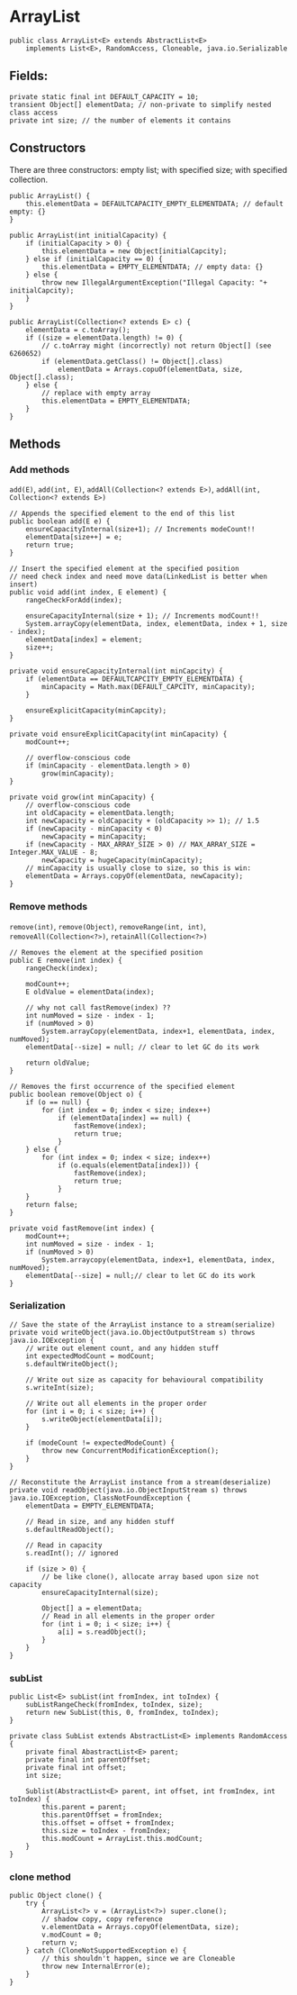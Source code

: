 # ArrayList

    public class ArrayList<E> extends AbstractList<E>
        implements List<E>, RandomAccess, Cloneable, java.io.Serializable


## Fields:

    private static final int DEFAULT_CAPACITY = 10;
    transient Object[] elementData; // non-private to simplify nested class access
    private int size; // the number of elements it contains

## Constructors

There are three constructors: empty list; with specified size; with specified collection.

    public ArrayList() {
        this.elementData = DEFAULTCAPACITY_EMPTY_ELEMENTDATA; // default empty: {}
    }

    public ArrayList(int initialCapacity) {
        if (initialCapacity > 0) {
            this.elementData = new Object[initialCapcity];
        } else if (initialCapacity == 0) {
            this.elementData = EMPTY_ELEMENTDATA; // empty data: {}
        } else {
            throw new IllegalArgumentException("Illegal Capacity: "+ initialCapcity);
        }
    }

    public ArrayList(Collection<? extends E> c) {
        elementData = c.toArray();
        if ((size = elementData.length) != 0) {
            // c.toArray might (incorrectly) not return Object[] (see 6260652)
            if (elementData.getClass() != Object[].class)
                elementData = Arrays.copuOf(elementData, size, Object[].class);
        } else {
            // replace with empty array
            this.elementData = EMPTY_ELEMENTDATA;
        }
    }


## Methods

### Add methods

`add(E)`, `add(int, E)`, `addAll(Collection<? extends E>)`, `addAll(int, Collection<? extends E>)`

    // Appends the specified element to the end of this list
    public boolean add(E e) {
        ensureCapacityInternal(size+1); // Increments modeCount!!
        elementData[size++] = e;
        return true;
    }

    // Insert the specified element at the specified position
    // need check index and need move data(LinkedList is better when insert)
    public void add(int index, E element) {
        rangeCheckForAdd(index);

        ensureCapacityInternal(size + 1); // Increments modCount!!
        System.arrayCopy(elementData, index, elementData, index + 1, size - index);
        elementData[index] = element;
        size++;
    }

    private void ensureCapacityInternal(int minCapcity) {
        if (elementData == DEFAULTCAPCITY_EMPTY_ELEMENTDATA) {
            minCapacity = Math.max(DEFAULT_CAPCITY, minCapacity);
        }

        ensureExplicitCapacity(minCapcity);
    }

    private void ensureExplicitCapacity(int minCapacity) {
        modCount++;

        // overflow-conscious code
        if (minCapacity - elementData.length > 0)
            grow(minCapacity);
    }

    private void grow(int minCapacity) {
        // overflow-conscious code
        int oldCapacity = elementData.length;
        int newCapacity = oldCapacity + (oldCapacity >> 1); // 1.5
        if (newCapacity - minCapacity < 0)
            newCapacity = minCapacity;
        if (newCapacity - MAX_ARRAY_SIZE > 0) // MAX_ARRAY_SIZE = Integer.MAX_VALUE - 8;
            newCapacity = hugeCapacity(minCapacity);
        // minCapacity is usually close to size, so this is win:
        elementData = Arrays.copyOf(elementData, newCapacity);
    }

### Remove methods
`remove(int)`, `remove(Object)`, `removeRange(int, int)`, `removeAll(Collection<?>)`, `retainAll(Collection<?>)`

    // Removes the element at the specified position
    public E remove(int index) {
        rangeCheck(index);

        modCount++;
        E oldValue = elementData(index);
        
        // why not call fastRemove(index) ??
        int numMoved = size - index - 1;
        if (numMoved > 0)
            System.arrayCopy(elementData, index+1, elementData, index, numMoved);
        elementData[--size] = null; // clear to let GC do its work

        return oldValue;
    }

    // Removes the first occurrence of the specified element
    public boolean remove(Object o) {
        if (o == null) {
            for (int index = 0; index < size; index++)
                if (elementData[index] == null) {
                    fastRemove(index);
                    return true;
                }
        } else {
            for (int index = 0; index < size; index++)
                if (o.equals(elementData[index])) {
                    fastRemove(index);
                    return true;
                }
        }
        return false;
    }

    private void fastRemove(int index) {
        modCount++;
        int numMoved = size - index - 1;
        if (numMoved > 0)
            System.arraycopy(elementData, index+1, elementData, index, numMoved);
        elementData[--size] = null;// clear to let GC do its work
    }

### Serialization

    // Save the state of the ArrayList instance to a stream(serialize)
    private void writeObject(java.io.ObjectOutputStream s) throws java.io.IOException {
        // write out element count, and any hidden stuff
        int expectedModCount = modCount;
        s.defaultWriteObject();

        // Write out size as capacity for behavioural compatibility
        s.writeInt(size);

        // Write out all elements in the proper order
        for (int i = 0; i < size; i++) {
            s.writeObject(elementData[i]);
        }

        if (modeCount != expectedModeCount) {
            throw new ConcurrentModificationException();
        }
    }
    
    // Reconstitute the ArrayList instance from a stream(deserialize)
    private void readObject(java.io.ObjectInputStream s) throws java.io.IOException, ClassNotFoundException {
        elementData = EMPTY_ELEMENTDATA;

        // Read in size, and any hidden stuff
        s.defaultReadObject();

        // Read in capacity
        s.readInt(); // ignored

        if (size > 0) {
            // be like clone(), allocate array based upon size not capacity
            ensureCapacityInternal(size);

            Object[] a = elementData;
            // Read in all elements in the proper order
            for (int i = 0; i < size; i++) {
                a[i] = s.readObject();
            }
        }
    }


### subList

    public List<E> subList(int fromIndex, int toIndex) {
        subListRangeCheck(fromIndex, toIndex, size);
        return new SubList(this, 0, fromIndex, toIndex);
    }

    private class SubList extends AbstractList<E> implements RandomAccess {
        private final AbastractList<E> parent;
        private final int parentOffset;
        private final int offset;
        int size;

        Sublist(AbstractList<E> parent, int offset, int fromIndex, int toIndex) {
            this.parent = parent;
            this.parentOffset = fromIndex;
            this.offset = offset + fromIndex;
            this.size = toIndex - fromIndex;
            this.modCount = ArrayList.this.modCount;
        }
    }


### clone method

    public Object clone() {
        try {
            ArrayList<?> v = (ArrayList<?>) super.clone();
            // shadow copy, copy reference
            v.elementData = Arrays.copyOf(elementData, size);
            v.modCount = 0;
            return v;
        } catch (CloneNotSupportedException e) {
            // this shouldn't happen, since we are Cloneable
            throw new InternalError(e);
        }
    }

